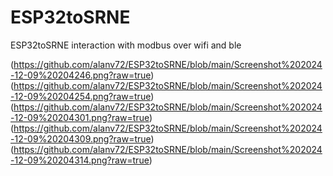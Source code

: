 # ESP32toSRNE
ESP32toSRNE interaction with modbus over wifi and ble

(https://github.com/alanv72/ESP32toSRNE/blob/main/Screenshot%202024-12-09%20204246.png?raw=true)
(https://github.com/alanv72/ESP32toSRNE/blob/main/Screenshot%202024-12-09%20204254.png?raw=true)
(https://github.com/alanv72/ESP32toSRNE/blob/main/Screenshot%202024-12-09%20204301.png?raw=true)
(https://github.com/alanv72/ESP32toSRNE/blob/main/Screenshot%202024-12-09%20204309.png?raw=true)
(https://github.com/alanv72/ESP32toSRNE/blob/main/Screenshot%202024-12-09%20204314.png?raw=true)
